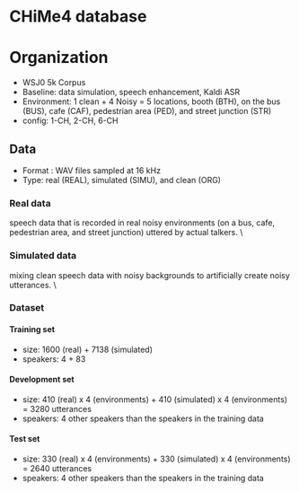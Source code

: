 CHiMe4 database
==============================
# Organization
* WSJ0 5k Corpus
* Baseline: data simulation, speech enhancement, Kaldi ASR
* Environment: 1 clean + 4 Noisy = 5 locations, booth (BTH), on the bus (BUS), cafe (CAF), pedestrian area (PED), and street junction (STR)
* config: 1-CH, 2-CH, 6-CH
## Data
* Format : WAV files sampled at 16 kHz
* Type: real (REAL), simulated (SIMU), and clean (ORG)
### Real data 
speech data that is recorded in real noisy environments (on a bus, cafe, pedestrian area, and street junction) uttered by actual talkers. \
### Simulated data
mixing clean speech data with noisy backgrounds to artificially create noisy utterances. \ 
### Dataset
#### Training set
* size: 1600 (real) + 7138 (simulated)
* speakers: 4 + 83
#### Development set
* size:  410 (real) x 4 (environments) + 410 (simulated) x 4 (environments) = 3280 utterances 
* speakers: 4 other speakers than the speakers in the training data
#### Test set
* size:  330 (real) x 4 (environments) + 330 (simulated) x 4 (environments) = 2640 utterances 
* speakers: 4 other speakers than the speakers in the training data


